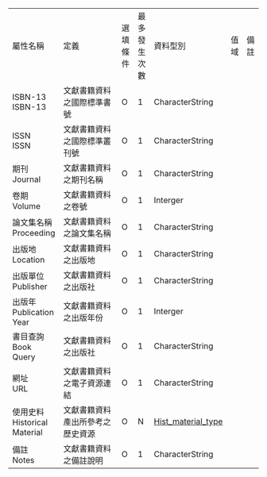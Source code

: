 <table>
        <tr><td>屬性名稱</td><td>定義</td>
        <td>選填條件</td><td>最多發生次數</td><td>資料型別</td>
        <td>值域</td><td>備註</td></tr><tr style="max-width: 100%;">
                        <td>ISBN-13<br>ISBN-13</td>
                        <td style="min-width: 100px;">文獻書籍資料之國際標準書號</td>
                        <td>O</td>
                        <td>1</td>
                        <td>CharacterString</td>
                        <td></td>
                        <td></td>
                    </tr><tr style="max-width: 100%;">
                        <td>ISSN<br>ISSN</td>
                        <td style="min-width: 100px;">文獻書籍資料之國際標準叢刊號</td>
                        <td>O</td>
                        <td>1</td>
                        <td>CharacterString</td>
                        <td></td>
                        <td></td>
                    </tr><tr style="max-width: 100%;">
                        <td>期刊<br>Journal</td>
                        <td style="min-width: 100px;">文獻書籍資料之期刊名稱</td>
                        <td>O</td>
                        <td>1</td>
                        <td>CharacterString</td>
                        <td></td>
                        <td></td>
                    </tr><tr style="max-width: 100%;">
                        <td>卷期<br>Volume</td>
                        <td style="min-width: 100px;">文獻書籍資料之卷號</td>
                        <td>O</td>
                        <td>1</td>
                        <td>Interger</td>
                        <td></td>
                        <td></td>
                    </tr><tr style="max-width: 100%;">
                        <td>論文集名稱<br>Proceeding</td>
                        <td style="min-width: 100px;">文獻書籍資料之論文集名稱</td>
                        <td>O</td>
                        <td>1</td>
                        <td>CharacterString</td>
                        <td></td>
                        <td></td>
                    </tr><tr style="max-width: 100%;">
                        <td>出版地<br>Location</td>
                        <td style="min-width: 100px;">文獻書籍資料之出版地</td>
                        <td>O</td>
                        <td>1</td>
                        <td>CharacterString</td>
                        <td></td>
                        <td></td>
                    </tr><tr style="max-width: 100%;">
                        <td>出版單位<br>Publisher</td>
                        <td style="min-width: 100px;">文獻書籍資料之出版社</td>
                        <td>O</td>
                        <td>1</td>
                        <td>CharacterString</td>
                        <td></td>
                        <td></td>
                    </tr><tr style="max-width: 100%;">
                        <td>出版年<br>Publication Year</td>
                        <td style="min-width: 100px;">文獻書籍資料之出版年份</td>
                        <td>O</td>
                        <td>1</td>
                        <td>Interger</td>
                        <td></td>
                        <td></td>
                    </tr><tr style="max-width: 100%;">
                        <td>書目查詢<br>Book Query</td>
                        <td style="min-width: 100px;">文獻書籍資料之出版社</td>
                        <td>O</td>
                        <td>1</td>
                        <td>CharacterString</td>
                        <td></td>
                        <td></td>
                    </tr><tr style="max-width: 100%;">
                        <td>網址<br>URL</td>
                        <td style="min-width: 100px;">文獻書籍資料之電子資源連結</td>
                        <td>O</td>
                        <td>1</td>
                        <td>CharacterString</td>
                        <td></td>
                        <td></td>
                    </tr><tr style="max-width: 100%;">
                        <td>使用史料<br>Historical Material</td>
                        <td style="min-width: 100px;">文獻書籍資料產出所參考之歷史資源</td>
                        <td>O</td>
                        <td>N</td>
                        <td><a href="Hist_material_type.html">Hist_material_type</a></td>
                        <td></td>
                        <td></td>
                    </tr><tr style="max-width: 100%;">
                        <td>備註<br>Notes</td>
                        <td style="min-width: 100px;">文獻書籍資料之備註說明</td>
                        <td>O</td>
                        <td>1</td>
                        <td>CharacterString</td>
                        <td></td>
                        <td></td>
                    </tr></table>